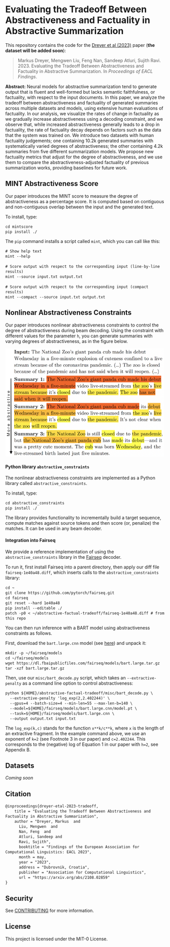 # Evaluating the Tradeoff Between Abstractiveness and Factuality in Abstractive Summarization

This repository contains the code for the [Dreyer et al (2023)](https://arxiv.org/abs/2108.02859) paper (**the dataset will be added soon**):

> Markus Dreyer, Mengwen Liu, Feng Nan, Sandeep Atluri, Sujith Ravi. 2023. Evaluating the Tradeoff Between Abstractiveness and Factuality in Abstractive Summarization. In *Proceedings of EACL Findings*. 

**Abstract:** Neural models for abstractive summarization tend to generate output that is fluent and well-formed but lacks semantic faithfulness, or factuality, with respect to the input documents. In this paper, we analyze the tradeoff between abstractiveness and factuality of generated summaries across multiple datasets and models, using extensive human evaluations of factuality. In our analysis, we visualize the rates of change in factuality as we gradually increase abstractiveness using a decoding constraint, and we observe that, while increased abstractiveness generally leads to a drop in factuality, the rate of factuality decay depends on factors such as the data that the system was trained on. We introduce two datasets with human factuality judgements; one containing 10.2k generated summaries with systematically varied degrees of abstractiveness; the other containing 4.2k summaries from five different summarization models. We propose new factuality metrics that adjust for the degree of abstractiveness, and we use them to compare the abstractiveness-adjusted factuality of previous summarization works, providing baselines for future work.

## MINT Abstractiveness Score

Our paper introduces the MINT score to measure the degree of
abstractiveness as a percentage score. It is computed based on
contiguous and non-contiguous overlap between the input and the
generated text.

To install, type:

    cd mintscore
    pip install ./
    
The `pip` command installs a script called `mint`, which you can call like this:

    # Show help text
    mint --help

    # Score output with respect to the corresponding input (line-by-line results)
    mint --source input.txt output.txt

    # Score output with respect to the corresponding input (compact results)
    mint --compact --source input.txt output.txt


## Nonlinear Abstractiveness Constraints


Our paper introduces nonlinear abstractiveness constraints to control
the degree of abstractiveness during beam decoding. Using the constraint with different values for the parameter `h`, you can generate summaries with varying degrees of abstractiveness, as in the figure below.

<img src="img/three_summaries.png" width="500">

#### Python library `abstractive_constraints`

The nonlinear abstractiveness constraints are implemented as a Python
library called `abstractive_constraints`.

To install, type:

    cd abstractive_constraints
    pip install ./

The library provides functionality to incrementally build a target
sequence, compute matches against source tokens and then score (or,
penalize) the matches. It can be used in any beam decoder.

#### Integration into Fairseq

We provide a reference implementation of using the
`abstractive_constraints` library in the
[Fairseq](https://github.com/facebookresearch/fairseq) decoder.

To run it, first install Fairseq into a parent directory, then apply
our diff file `fairseq-1e40a48.diff`, which inserts calls to the
`abstractive_constraints` library:

```
cd ~
git clone https://github.com/pytorch/fairseq.git
cd fairseq
git reset --hard 1e40a48
pip install --editable ./
patch -p0 < ~/abstractive-factual-tradeoff/fairseq-1e40a48.diff # from this repo
```

You can then run inference with a BART model using abstractiveness constraints as follows.

First, download the `bart.large.cnn` model (see [here](https://github.com/facebookresearch/fairseq/blob/main/examples/bart/README.md)) and unpack it:

```
mkdir -p ~/fairseq/models
cd ~/fairseq/models
wget https://dl.fbaipublicfiles.com/fairseq/models/bart.large.tar.gz
tar -xzf bart.large.tar.gz
```

Then, use our `misc/bart_decode.py` script, which takes an
`--extractive-penalty` as a command line option to control
abstractiveness:

```
python ${HOME}/abstractive-factual-tradeoff/misc/bart_decode.py \
  --extractive-penalty 'log_exp(2,2.402244)' \
  --gpus=4 --batch-size=4 --min-len=55 --max-len-b=140 \
  --model=${HOME}/fairseq/models/bart.large.cnn/model.pt \
  --task=${HOME}/fairseq/models/bart.large.cnn \
  --output output.txt input.txt
```

The `log_exp(k,c)` stands for the function `x**k/c**k`, where `x` is the length of an extractive fragment. In the example command above, we use an exponent of `k=2` (see Footnote 3 in our paper) and `c=2.402244`. This corresponds to the (negative) log of Equation 1 in our paper with `h=2`, see Appendix B.

## Datasets

*Coming soon*

## Citation

```
@inproceedings{dreyer-etal-2023-tradeoff,
    title = "Evaluating the Tradeoff Between Abstractiveness and Factuality in Abstractive Summarization",
    author = "Dreyer, Markus  and
      Liu, Mengwen  and
      Nan, Feng  and
      Atluri, Sandeep and 
      Ravi, Sujith",
      booktitle = "Findings of the European Association for Computational Linguistics: EACL 2023",
      month = may,
      year = "2023",
      address = "Dubrovnik, Croatia",
      publisher = "Association for Computational Linguistics",
      url = "https://arxiv.org/abs/2108.02859"
}
```

## Security

See [CONTRIBUTING](CONTRIBUTING.md#security-issue-notifications) for more information.

## License

This project is licensed under the MIT-0 License.